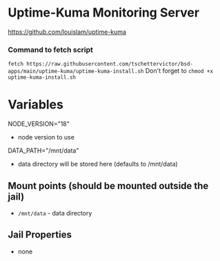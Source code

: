 # Uptime-Kuma Monitoring Server
https://github.com/louislam/uptime-kuma

### Command to fetch script
`fetch https://raw.githubusercontent.com/tschettervictor/bsd-apps/main/uptime-kuma/uptime-kuma-install.sh`
Don't forget to `chmod +x uptime-kuma-install.sh`

# Variables

NODE_VERSION="18"
  - node version to use

DATA_PATH="/mnt/data"
  - data directory will be stored here (defaults to /mnt/data)

## Mount points (should be mounted outside the jail)
  - `/mnt/data` - data directory

## Jail Properties
  - none
